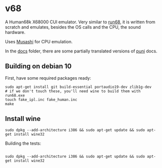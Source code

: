 v68
===

A Human68k X68000 CUI emulator. Very similar to [run68](https://github.com/rururutan/run68), it is written from scratch and emulates, besides the OS calls and the CPU, the sound hardware.

Uses [Musashi](https://github.com/kstenerud/Musashi) for CPU emulation.

In the [docs](docs) folder, there are some partially translated versions of [puni](https://nfggames.com/X68000/index.php/Mirrors/Groundzero%20Organization/x68tools/develop/docs/puni/) docs.

Building on debian 10
---------------------

First, have some required packages ready:

```
sudo apt-get install git build-essential portaudio19-dev zlib1g-dev
# if we don't touch these, you'll need wine to build them with run68.exe
touch fake_ipl.inc fake_human.inc
make
```

Install wine
------------

```
sudo dpkg --add-architecture i386 && sudo apt-get update && sudo apt-get install wine32
```

Building the tests:

```

sudo dpkg --add-architecture i386 && sudo apt-get update && sudo apt-get install wine32
```
